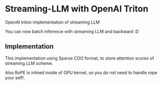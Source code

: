 # Streaming-LLM with OpenAI Triton
OpenAI triton implementation of streaming LLM

You can now batch inference with streaming LLM and backward :D

## Implementation

This implementation using Sparse COO format, to store attention scores of streaming LLM scheme.

Also RoPE is inlined inside of GPU kernel, so you do not need to handle rope your self!.
